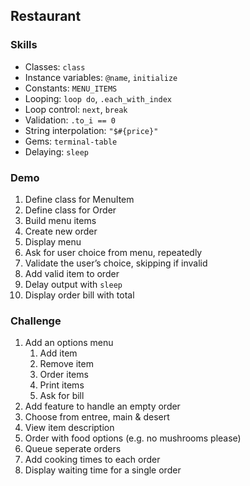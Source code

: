 ## Restaurant

### Skills

- Classes: `class`
- Instance variables: `@name`, `initialize`
- Constants: `MENU_ITEMS`
- Looping: `loop do`, `.each_with_index`
- Loop control: `next`, `break`
- Validation: `.to_i == 0`
- String interpolation: `"$#{price}"`
- Gems: `terminal-table`
- Delaying: `sleep`

### Demo

1. Define class for MenuItem
2. Define class for Order
3. Build menu items
4. Create new order
5. Display menu
6. Ask for user choice from menu, repeatedly
7. Validate the user’s choice, skipping if invalid
8. Add valid item to order
9. Delay output with `sleep`
10. Display order bill with total

### Challenge

1. Add an options menu
    1. Add item
    2. Remove item
    3. Order items
    4. Print items
    5. Ask for bill
2. Add feature to handle an empty order
3. Choose from entree, main & desert
4. View item description
5. Order with food options (e.g. no mushrooms please)
7. Queue seperate orders
8. Add cooking times to each order
6. Display waiting time for a single order
